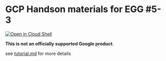 # GCP Handson materials for EGG #5-3

[![Open in Cloud Shell](https://gstatic.com/cloudssh/images/open-btn.png)](https://ssh.cloud.google.com/cloudshell/open?cloudshell_git_repo=https://github.com/google-cloud-japan/egg-training-materials&cloudshell_working_dir=egg5-3&cloudshell_tutorial=tutorial.md)

**This is not an officially supported Google product**.

see [tutorial.md](tutorial.md) for more details
